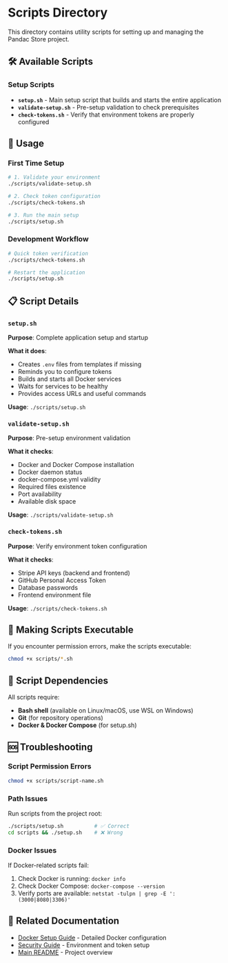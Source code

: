 # Scripts Directory

This directory contains utility scripts for setting up and managing the Pandac Store project.

## 🛠️ Available Scripts

### Setup Scripts
- **`setup.sh`** - Main setup script that builds and starts the entire application
- **`validate-setup.sh`** - Pre-setup validation to check prerequisites
- **`check-tokens.sh`** - Verify that environment tokens are properly configured

## 🚀 Usage

### First Time Setup
```bash
# 1. Validate your environment
./scripts/validate-setup.sh

# 2. Check token configuration  
./scripts/check-tokens.sh

# 3. Run the main setup
./scripts/setup.sh
```

### Development Workflow
```bash
# Quick token verification
./scripts/check-tokens.sh

# Restart the application
./scripts/setup.sh
```

## 📋 Script Details

### `setup.sh`
**Purpose**: Complete application setup and startup

**What it does**:
- Creates `.env` files from templates if missing
- Reminds you to configure tokens
- Builds and starts all Docker services
- Waits for services to be healthy
- Provides access URLs and useful commands

**Usage**: `./scripts/setup.sh`

### `validate-setup.sh`  
**Purpose**: Pre-setup environment validation

**What it checks**:
- Docker and Docker Compose installation
- Docker daemon status
- docker-compose.yml validity
- Required files existence
- Port availability
- Available disk space

**Usage**: `./scripts/validate-setup.sh`

### `check-tokens.sh`
**Purpose**: Verify environment token configuration

**What it checks**:
- Stripe API keys (backend and frontend)
- GitHub Personal Access Token
- Database passwords
- Frontend environment file

**Usage**: `./scripts/check-tokens.sh`

## 🔧 Making Scripts Executable

If you encounter permission errors, make the scripts executable:

```bash
chmod +x scripts/*.sh
```

## 📝 Script Dependencies

All scripts require:
- **Bash shell** (available on Linux/macOS, use WSL on Windows)
- **Git** (for repository operations)
- **Docker & Docker Compose** (for setup.sh)

## 🆘 Troubleshooting

### Script Permission Errors
```bash
chmod +x scripts/script-name.sh
```

### Path Issues
Run scripts from the project root:
```bash
./scripts/setup.sh          # ✅ Correct
cd scripts && ./setup.sh    # ❌ Wrong
```

### Docker Issues
If Docker-related scripts fail:
1. Check Docker is running: `docker info`
2. Check Docker Compose: `docker-compose --version`
3. Verify ports are available: `netstat -tulpn | grep -E ':(3000|8080|3306)'`

## 🔗 Related Documentation

- [Docker Setup Guide](../docs/DOCKER.md) - Detailed Docker configuration
- [Security Guide](../docs/SECURITY.md) - Environment and token setup
- [Main README](../README.md) - Project overview